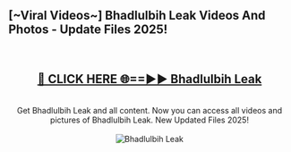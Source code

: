<h2>[~Viral Videos~] Bhadlulbih Leak Videos And Photos - Update Files 2025!</h2>
<br>
<div align="center">
<h2><a href="https://top-ai-tools.click/QrbHav" rel="nofollow">🔴 CLICK HERE 🌐==►► Bhadlulbih Leak</a></h2>
<br>
Get Bhadlulbih Leak and all content. Now you can access all videos and pictures of Bhadlulbih Leak. New Updated Files 2025!
<br>
<br>
<a href="https://top-ai-tools.click/QrbHav" rel="nofollow" data-target="animated-image.originalLink"><img src="https://i.ibb.co.com/WyWwxjT/player-gif2.gif" alt="Bhadlulbih Leak" style="max-width: 100%; display: inline-block;" data-target="animated-image.originalImage"></a>
</div>
<br>